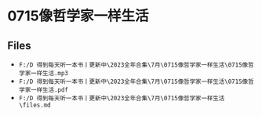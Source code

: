 # 0715像哲学家一样生活

## Files

- `F:/D 得到每天听一本书丨更新中\2023全年合集\7月\0715像哲学家一样生活\0715像哲学家一样生活.mp3`
- `F:/D 得到每天听一本书丨更新中\2023全年合集\7月\0715像哲学家一样生活\0715像哲学家一样生活.pdf`
- `F:/D 得到每天听一本书丨更新中\2023全年合集\7月\0715像哲学家一样生活\files.md`

